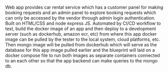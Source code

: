 Web app provides car rental service which has a customer panel for making booking requests and an admin panel to explore booking requests which can only be accessed by the vendor through admin login authentication. 
Built on HTML/CSS and node express JS. 
Automated by CI/CD workflow to test, build the docker image of an app and then deploy to a development server (such as dockerhub, amazon ecr, etc) from where this app docker image can be pulled by the tester to the local system, cloud platforms, etc.
Then mongo image will be pulled from dockerhub which will serve as the database for this app image pulled earlier and the blueprint will laid on a docker compose file to run both images as separate containers connected to an each other so that the app backend can make queries to the mongo db.
